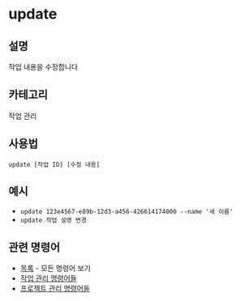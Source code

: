 # update

## 설명
작업 내용을 수정합니다

## 카테고리
작업 관리

## 사용법
```
update [작업 ID] [수정 내용]
```

## 예시
- `update 123e4567-e89b-12d3-a456-426614174000 --name '새 이름'`
- `update 작업 설명 변경`

## 관련 명령어
- [목록](list.md) - 모든 명령어 보기
- [작업 관리 명령어들](../task-management.md)
- [프로젝트 관리 명령어들](../project-management.md)
